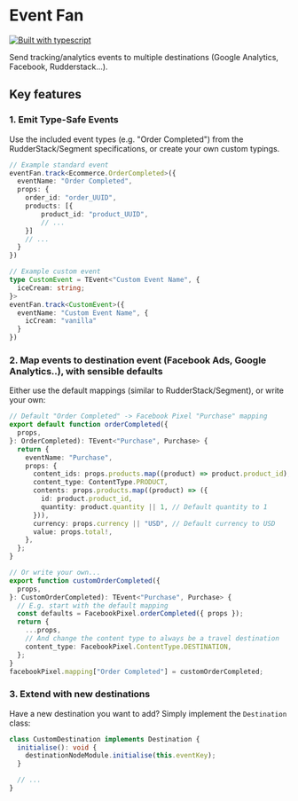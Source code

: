 # Event Fan

[![Built with
typescript](https://badgen.net/badge/icon/typescript?icon=typescript&label)](https://www.typescriptlang.org/)

Send tracking/analytics events to multiple destinations (Google Analytics, Facebook, Rudderstack...).

## Key features

### 1. Emit Type-Safe Events

Use the included event types (e.g. "Order Completed") from the
RudderStack/Segment specifications, or create your own custom typings.

```typescript
// Example standard event
eventFan.track<Ecommerce.OrderCompleted>({
  eventName: "Order Completed",
  props: {
    order_id: "order_UUID",
    products: [{
        product_id: "product_UUID",
        // ...
    }]
    // ...
  }
})

// Example custom event
type CustomEvent = TEvent<"Custom Event Name", {
  iceCream: string;
}>
eventFan.track<CustomEvent>({
  eventName: "Custom Event Name", {
    icCream: "vanilla"
  }
})

```

### 2. Map events to destination event (Facebook Ads, Google Analytics..), with sensible defaults

Either use the default mappings (similar to RudderStack/Segment), or write your own:

```typescript
// Default "Order Completed" -> Facebook Pixel "Purchase" mapping
export default function orderCompleted({
  props,
}: OrderCompleted): TEvent<"Purchase", Purchase> {
  return {
    eventName: "Purchase",
    props: {
      content_ids: props.products.map((product) => product.product_id),
      content_type: ContentType.PRODUCT,
      contents: props.products.map((product) => ({
        id: product.product_id,
        quantity: product.quantity || 1, // Default quantity to 1
      })),
      currency: props.currency || "USD", // Default currency to USD
      value: props.total!,
    },
  };
}

// Or write your own...
export function customOrderCompleted({
  props,
}: CustomOrderCompleted): TEvent<"Purchase", Purchase> {
  // E.g. start with the default mapping
  const defaults = FacebookPixel.orderCompleted({ props });
  return {
    ...props,
    // And change the content type to always be a travel destination
    content_type: FacebookPixel.ContentType.DESTINATION,
  };
}
facebookPixel.mapping["Order Completed"] = customOrderCompleted;
```

### 3. Extend with new destinations

Have a new destination you want to add? Simply implement the `Destination` class:

```typescript
class CustomDestination implements Destination {
  initialise(): void {
    destinationNodeModule.initialise(this.eventKey);
  }

  // ...
}
```
